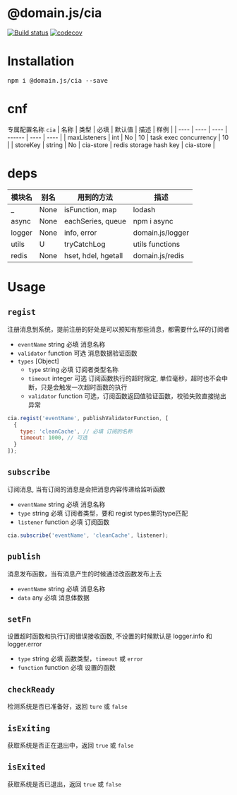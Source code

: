 # @domain.js/cia

[![Build status](https://travis-ci.com/domain-js/cia.svg?branch=master)](https://travis-ci.org/domain-js/cia)
[![codecov](https://codecov.io/gh/domain-js/cia/branch/master/graph/badge.svg)](https://codecov.io/gh/domain-js/cia)

# Installation
<pre>npm i @domain.js/cia --save</pre>

# cnf
专属配置名称 `cia`
| 名称 | 类型 | 必填 | 默认值 | 描述 | 样例 |
| ---- | ---- | ---- | ------ | ---- | ---- |
| maxListeners | int | No | 10 | task exec concurrency | 10 |
| storeKey | string | No | cia-store | redis storage hash key | cia-store |

# deps
| 模块名 | 别名 | 用到的方法 | 描述 |
| ------ | ---- | ---------- | ---- |
| _ | None | isFunction, map  | lodash |
| async | None | eachSeries, queue| npm i async |
| logger | None | info, error | domain.js/logger |
| utils | U | tryCatchLog | utils functions |
| redis | None | hset, hdel, hgetall | domain.js/redis | 


# Usage

## `regist`
注册消息到系统，提前注册的好处是可以预知有那些消息，都需要什么样的订阅者
* `eventName` string 必填 消息名称
* `validator` function 可选 消息数据验证函数
* `types` [Object]
  * `type` string 必填 订阅者类型名称
  * `timeout` integer 可选 订阅函数执行的超时限定, 单位毫秒，超时也不会中断，只是会触发一次超时函数的执行
  * `validator` function 可选，订阅函数返回值验证函数，校验失败直接抛出异常

```javascript
cia.regist('eventName', publishValidatorFunction, [
  {
    type: 'cleanCache', // 必填 订阅的名称
    timeout: 1000, // 可选 
  }
]);
```

## `subscribe`
订阅消息, 当有订阅的消息是会把消息内容传递给监听函数
* `eventName` string 必填 消息名称
* `type` string 必填 订阅者类型，要和 regist types里的type匹配
* `listener` function 必填 订阅函数

```javascript
cia.subscribe('eventName', 'cleanCache', listener);
```

## `publish`
消息发布函数，当有消息产生的时候通过改函数发布上去
* `eventName` string 必填 消息名称
* `data` any 必填 消息体数据

## `setFn`
设置超时函数和执行订阅错误接收函数, 不设置的时候默认是 logger.info 和 logger.error
* `type` string 必填 函数类型，`timeout` 或 `error`
* `function` function 必填 设置的函数

## `checkReady` 
检测系统是否已准备好，返回 `ture` 或 `false`

## `isExiting`
获取系统是否正在退出中，返回 `true` 或 `false`

## `isExited`
获取系统是否已退出，返回 `true` 或 `false`
